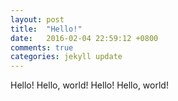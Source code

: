 ```yaml
---
layout: post
title:  "Hello!"
date:   2016-02-04 22:59:12 +0800
comments: true
categories: jekyll update
---
```

Hello!
Hello, world!
Hello!
Hello, world!
